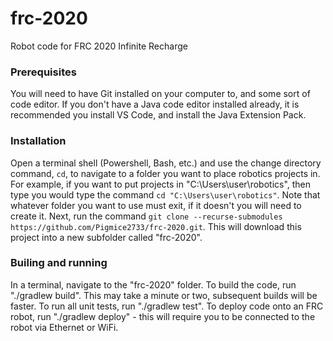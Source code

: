 # frc-2020

Robot code for FRC 2020 Infinite Recharge

### Prerequisites

You will need to have Git installed on your computer to, and some sort of code editor. If you don't have a Java code editor installed already, it is recommended you install VS Code, and install the Java Extension Pack.

### Installation

Open a terminal shell (Powershell, Bash, etc.) and use the change directory command, `cd`, to navigate to a folder you want to place robotics projects in. For example, if you want to put projects in "C:\Users\user\robotics", then type you would type the command `cd "C:\Users\user\robotics"`. Note that whatever folder you want to use must exit, if it doesn't you will need to create it.
Next, run the command `git clone --recurse-submodules https://github.com/Pigmice2733/frc-2020.git`. This will download this project into a new subfolder called "frc-2020".

### Builing and running

In a terminal, navigate to the "frc-2020" folder. To build the code, run "./gradlew build". This may take a minute or two, subsequent builds will be faster. To
run all unit tests, run "./gradlew test". To deploy code onto an FRC robot, run "./gradlew deploy" - this will require you to be connected to the robot via Ethernet or WiFi.
